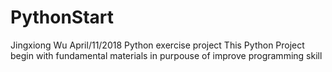 # PythonStart
Jingxiong Wu
April/11/2018
Python exercise project
This Python Project begin with fundamental materials in purpouse of improve programming skill
